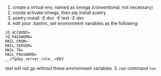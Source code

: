 1. create a virtual env, named as omega (conventional, not necessary)
2. conda activate omega, then pip install poetry
3. poetry install -E doc -E test -E dev
4. edit your .bashrc, set environment variables as the following:
```
JQ_ACCOUNT=
JQ_PASSWORD=
MAIL_FROM=
MAIL_SERVER=
MAIL_TO=
MAIL_PASSWORD=
__cfg4py_server_role__=DEV
```
test will not go without these environment variables.
5. run command `tox`
